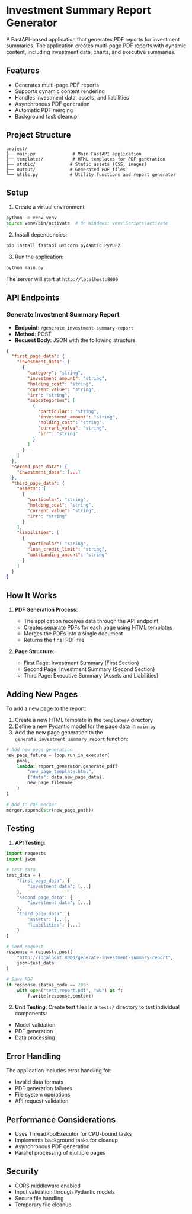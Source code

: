 # Investment Summary Report Generator

A FastAPI-based application that generates PDF reports for investment summaries. The application creates multi-page PDF reports with dynamic content, including investment data, charts, and executive summaries.

## Features

- Generates multi-page PDF reports
- Supports dynamic content rendering
- Handles investment data, assets, and liabilities
- Asynchronous PDF generation
- Automatic PDF merging
- Background task cleanup

## Project Structure

```
project/
├── main.py              # Main FastAPI application
├── templates/           # HTML templates for PDF generation
├── static/             # Static assets (CSS, images)
├── output/             # Generated PDF files
└── utils.py            # Utility functions and report generator
```

## Setup

1. Create a virtual environment:
```bash
python -m venv venv
source venv/bin/activate  # On Windows: venv\Scripts\activate
```

2. Install dependencies:
```bash
pip install fastapi uvicorn pydantic PyPDF2
```

3. Run the application:
```bash
python main.py
```

The server will start at `http://localhost:8000`

## API Endpoints

### Generate Investment Summary Report
- **Endpoint**: `/generate-investment-summary-report`
- **Method**: POST
- **Request Body**: JSON with the following structure:

```json
{
  "first_page_data": {
    "investment_data": [
      {
        "category": "string",
        "investment_amount": "string",
        "holding_cost": "string",
        "current_value": "string",
        "irr": "string",
        "subcategories": [
          {
            "particular": "string",
            "investment_amount": "string",
            "holding_cost": "string",
            "current_value": "string",
            "irr": "string"
          }
        ]
      }
    ]
  },
  "second_page_data": {
    "investment_data": [...]
  },
  "third_page_data": {
    "assets": [
      {
        "particular": "string",
        "holding_cost": "string",
        "current_value": "string",
        "irr": "string"
      }
    ],
    "liabilities": [
      {
        "particular": "string",
        "loan_credit_limit": "string",
        "outstanding_amount": "string"
      }
    ]
  }
}
```

## How It Works

1. **PDF Generation Process**:
   - The application receives data through the API endpoint
   - Creates separate PDFs for each page using HTML templates
   - Merges the PDFs into a single document
   - Returns the final PDF file

2. **Page Structure**:
   - First Page: Investment Summary (First Section)
   - Second Page: Investment Summary (Second Section)
   - Third Page: Executive Summary (Assets and Liabilities)

## Adding New Pages

To add a new page to the report:

1. Create a new HTML template in the `templates/` directory
2. Define a new Pydantic model for the page data in `main.py`
3. Add the new page generation to the `generate_investment_summary_report` function:

```python
# Add new page generation
new_page_future = loop.run_in_executor(
    pool,
    lambda: report_generator.generate_pdf(
        "new_page_template.html",
        {"data": data.new_page_data},
        new_page_filename
    )
)

# Add to PDF merger
merger.append(str(new_page_path))
```

## Testing

1. **API Testing**:
```python
import requests
import json

# Test data
test_data = {
    "first_page_data": {
        "investment_data": [...]
    },
    "second_page_data": {
        "investment_data": [...]
    },
    "third_page_data": {
        "assets": [...],
        "liabilities": [...]
    }
}

# Send request
response = requests.post(
    "http://localhost:8000/generate-investment-summary-report",
    json=test_data
)

# Save PDF
if response.status_code == 200:
    with open("test_report.pdf", "wb") as f:
        f.write(response.content)
```

2. **Unit Testing**:
Create test files in a `tests/` directory to test individual components:
- Model validation
- PDF generation
- Data processing

## Error Handling

The application includes error handling for:
- Invalid data formats
- PDF generation failures
- File system operations
- API request validation

## Performance Considerations

- Uses ThreadPoolExecutor for CPU-bound tasks
- Implements background tasks for cleanup
- Asynchronous PDF generation
- Parallel processing of multiple pages

## Security

- CORS middleware enabled
- Input validation through Pydantic models
- Secure file handling
- Temporary file cleanup
